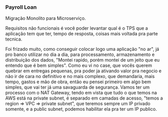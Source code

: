 ### Payroll Loan

Migração Monolito para Microserviço. 

Requisitos não funcionais é você poder levantar qual é o TPS que a aplicação tem que ter, tempo de resposta, coisas mais voltada pra parte tecnica. 

Foi frizado muito, como conseguir colocar logo uma aplicação "no ar", já pro banco utilizar no dia a dia, para processamento, armazenamento e distribuição dos dados, "Montei rapido, porém montei de um jeito que eu entendo que é bem simples". Como eu vi no case, que vocês querem quebrar em entregas pequenas, pra poder ja ativando valor pra negocio e não ir de cara no definitivo e no mais complexo, que demandaria, mais tempo, gastos e mão de obra, então eu pensei primeiro em algo bem simples, que vai ter já uma savaguarda de segurança. Vamos ter um processo com o NAT Gateway, tendo em vista que tudo o que temos na AWS está na private subnet, é separado em camadas de acesso, "temos a region => VPC =>  private subnet", que teremos sempre um IP privado somente, e a public subnet, podemos habilitar ela pra ter um IP publico.


